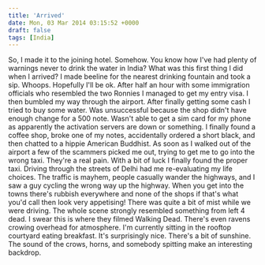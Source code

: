 ```yaml
---
title: 'Arrived'
date: Mon, 03 Mar 2014 03:15:52 +0000
draft: false
tags: [India]
---
```


So, I made it to the joining hotel. Somehow. You know how I've had plenty of warnings never to drink the water in India? What was this first thing I did when I arrived? I made beeline for the nearest drinking fountain and took a sip. Whoops. Hopefully I'll be ok. After half an hour with some immigration officials who resembled the two Ronnies I managed to get my entry visa. I then bumbled my way through the airport. After finally getting some cash I tried to buy some water. Was unsuccessful because the shop didn't have enough change for a 500 note. Wasn't able to get a sim card for my phone as apparently the activation servers are down or something. I finally found a coffee shop, broke one of my notes, accidentally ordered a short black, and then chatted to a hippie American Buddhist. As soon as I walked out of the airport a few of the scammers picked me out, trying to get me to go into the wrong taxi. They're a real pain. With a bit of luck I finally found the proper taxi. Driving through the streets of Delhi had me re-evaluating my life choices. The traffic is mayhem, people casually wander the highways, and I saw a guy cycling the wrong way up the highway. When you get into the towns there's rubbish everywhere and none of the shops if that's what you'd call then look very appetising! There was quite a bit of mist while we were driving. The whole scene strongly resembled something from left 4 dead. I swear this is where they filmed Walking Dead. There's even ravens crowing overhead for atmosphere. I'm currently sitting in the rooftop courtyard eating breakfast. It's surprisingly nice. There's a bit of sunshine. The sound of the crows, horns, and somebody spitting make an interesting backdrop.
